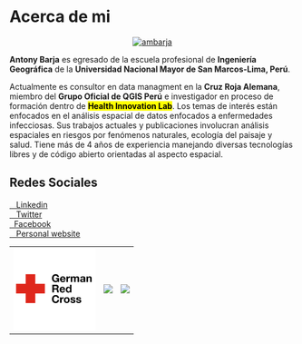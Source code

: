 # **Acerca de mi**

<link href="./stylesheets/alternativo.css" rel="stylesheet">

<p align="center"> <a href="htts://ambarja.github.io" target="_blank"><img src="https://avatars.githubusercontent.com/u/23284899?s=400&u=a4f50618c8abfb1f7d334db5c9cabffbb4c3f5c7&v=4" width="200px"  title="ambarja"></a>
</p>

**Antony Barja** es egresado de la escuela profesional de **Ingeniería Geográfica** de la **Universidad Nacional Mayor de San Marcos-Lima, Perú**.

Actualmente es consultor en data managment en la **Cruz Roja Alemana**, miembro del **Grupo Oficial de QGIS Perú** e investigador en proceso de formación dentro de <mark><strong>Health Innovation Lab</strong></mark>. Los temas de interés están enfocados en el análisis espacial de datos enfocados a enfermedades infecciosas. Sus trabajos actuales y publicaciones involucran análisis espaciales en riesgos por fenómenos naturales, ecología del paisaje y salud. Tiene más de 4 años de experiencia manejando diversas tecnologías libres y de código abierto orientadas al aspecto espacial.

<body>
 <link href="../stylesheets/team.css" rel="stylesheet">
 <link href="https://maxcdn.bootstrapcdn.com/font-awesome/4.7.0/css/font-awesome.min.css" rel="stylesheet" type="text/css">
</body>

## **Redes Sociales**

<a href="https://www.linkedin.com/in/antonybarja/" title="Twitter" target="_blank"><i class="fa fa-linkedin-square"></i>&nbsp;&nbsp; Linkedin</a><br>
<a href="http://twitter.com/antony_barja" title="Twitter" target="_blank"><i class="fa fa-twitter-square"></i>&nbsp;&nbsp; Twitter</a><br>
<a href="https://www.facebook.com/antony.barjaingaruca/" title="Facebook" target="_blank"><i class="fa fa-facebook-square"></i>&nbsp;&nbsp;Facebook</a><br>
<a href="http://ambarja.github.io/" title="ambarja.github.io" target="_blank"><i class="fa fa-globe"></i>&nbsp;&nbsp; Personal website</a><br>

<table align="center">
 <tr>
    <td><img src="./img/German_Red_Cross_Logo.svg" width='145px'/></td>
    <td><img src="https://raw.githubusercontent.com/healthinnovation/innovar/master/man/figures/logo.png" width='100px'/></td>
    <td><img src="https://avatars.githubusercontent.com/u/68319150?s=400&u=dcf9b4889e0c4c959949bdfb23494d6ec3224a01&v=4" width='110px'></td>
 </th>
</table>

